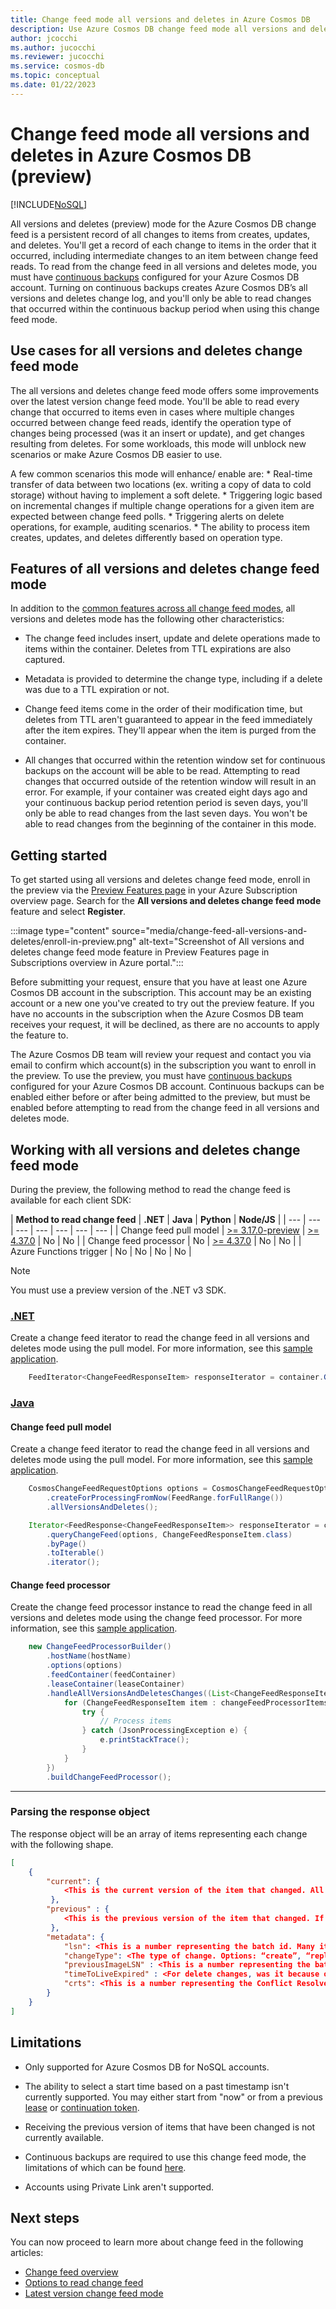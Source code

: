 ```yaml
---
title: Change feed mode all versions and deletes in Azure Cosmos DB 
description: Use Azure Cosmos DB change feed mode all versions and deletes to track changes in documents from create, update, or delete operations  
author: jcocchi
ms.author: jucocchi
ms.reviewer: jucocchi
ms.service: cosmos-db
ms.topic: conceptual
ms.date: 01/22/2023
---
```

# Change feed mode all versions and deletes in Azure Cosmos DB (preview)
[!INCLUDE[NoSQL](../includes/appliesto-nosql.md)]

All versions and deletes (preview) mode for the Azure Cosmos DB change feed is a persistent record of all changes to items from creates, updates, and deletes. You'll get a record of each change to items in the order that it occurred, including intermediate changes to an item between change feed reads. To read from the change feed in all versions and deletes mode, you must have [continuous backups](../continuous-backup-restore-introduction.md) configured for your Azure Cosmos DB account. Turning on continuous backups creates Azure Cosmos DB’s all versions and deletes change log, and you'll only be able to read changes that occurred within the continuous backup period when using this change feed mode.

## Use cases for all versions and deletes change feed mode

The all versions and deletes change feed mode offers some improvements over the latest version change feed mode. You'll be able to read every change that occurred to items even in cases where multiple changes occurred between change feed reads, identify the operation type of changes being processed (was it an insert or update), and get changes resulting from deletes. For some workloads, this mode will unblock new scenarios or make Azure Cosmos DB easier to use. 

A few common scenarios this mode will enhance/ enable are: 
    * Real-time transfer of data between two locations (ex. writing a copy of data to cold storage) without having to implement a soft delete.
    * Triggering logic based on incremental changes if multiple change operations for a given item are expected between change feed polls.
    * Triggering alerts on delete operations, for example, auditing scenarios.
    * The ability to process item creates, updates, and deletes differently based on operation type.

## Features of all versions and deletes change feed mode

In addition to the [common features across all change feed modes](../change-feed.md#features-of-change-feed), all versions and deletes mode has the following other characteristics:

* The change feed includes insert, update and delete operations made to items within the container. Deletes from TTL expirations are also captured.

* Metadata is provided to determine the change type, including if a delete was due to a TTL expiration or not.

* Change feed items come in the order of their modification time, but deletes from TTL aren't guaranteed to appear in the feed immediately after the item expires. They'll appear when the item is purged from the container. 

* All changes that occurred within the retention window set for continuous backups on the account will be able to be read. Attempting to read changes that occurred outside of the retention window will result in an error. For example, if your container was created eight days ago and your continuous backup period retention period is seven days, you'll only be able to read changes from the last seven days. You won't be able to read changes from the beginning of the container in this mode.

## Getting started

To get started using all versions and deletes change feed mode, enroll in the preview via the [Preview Features page](../../azure-resource-manager/management/preview-features.md) in your Azure Subscription overview page. Search for the **All versions and deletes change feed mode** feature and select **Register**.

:::image type="content" source="media/change-feed-all-versions-and-deletes/enroll-in-preview.png" alt-text="Screenshot of All versions and deletes change feed mode feature in Preview Features page in Subscriptions overview in Azure portal.":::

Before submitting your request, ensure that you have at least one Azure Cosmos DB account in the subscription. This account may be an existing account or a new one you've created to try out the preview feature. If you have no accounts in the subscription when the Azure Cosmos DB team receives your request, it will be declined, as there are no accounts to apply the feature to.

The Azure Cosmos DB team will review your request and contact you via email to confirm which account(s) in the subscription you want to enroll in the preview. To use the preview, you must have [continuous backups](../continuous-backup-restore-introduction.md) configured for your Azure Cosmos DB account. Continuous backups can be enabled either before or after being admitted to the preview, but must be enabled before attempting to read from the change feed in all versions and deletes mode.

## Working with all versions and deletes change feed mode

During the preview, the following method to read the change feed is available for each client SDK:

| **Method to read change feed** | **.NET** | **Java** | **Python** | **Node/JS** |
| --- | --- | --- | --- | --- | --- | --- |
| Change feed pull model | [>= 3.17.0-preview](https://www.nuget.org/packages/Microsoft.Azure.Cosmos/3.17.0-preview) | [>= 4.37.0](https://mvnrepository.com/artifact/com.azure/azure-cosmos/4.37.0) |  No  |  No  |
| Change feed processor | No | [>= 4.37.0](https://mvnrepository.com/artifact/com.azure/azure-cosmos/4.37.0) | No | No |
| Azure Functions trigger | No | No | No | No |

> [!NOTE]
> You must use a preview version of the .NET v3 SDK.

### [.NET](#tab/dotnet)

Create a change feed iterator to read the change feed in all versions and deletes mode using the pull model. For more information, see this [sample application](https://github.com/jcocchi/AllVersionsAndDeletesChangeFeedDemo).

```csharp
    FeedIterator<ChangeFeedResponseItem> responseIterator = container.GetChangeFeedIterator<ChangeFeedResponseItem>(ChangeFeedStartFrom.Now(), ChangeFeedMode.Incremental);
```

### [Java](#tab/java)

#### Change feed pull model

Create a change feed iterator to read the change feed in all versions and deletes mode using the pull model. For more information, see this [sample application](https://github.com/Azure-Samples/azure-cosmos-java-sql-api-samples/blob/main/src/main/java/com/azure/cosmos/examples/changefeedpull/SampleChangeFeedPullModelForAllVersionsAndDeletesMode.java).

```java
    CosmosChangeFeedRequestOptions options = CosmosChangeFeedRequestOptions
        .createForProcessingFromNow(FeedRange.forFullRange())
        .allVersionsAndDeletes();

    Iterator<FeedResponse<ChangeFeedResponseItem>> responseIterator = container
        .queryChangeFeed(options, ChangeFeedResponseItem.class)
        .byPage()
        .toIterable()
        .iterator();
```

#### Change feed processor

Create the change feed processor instance to read the change feed in all versions and deletes mode using the change feed processor. For more information, see this [sample application](https://github.com/Azure-Samples/azure-cosmos-java-sql-api-samples/blob/main/src/main/java/com/azure/cosmos/examples/changefeed/SampleChangeFeedProcessorForAllVersionsAndDeletesMode.java).

```java
    new ChangeFeedProcessorBuilder()
        .hostName(hostName)
        .options(options)
        .feedContainer(feedContainer)
        .leaseContainer(leaseContainer)
        .handleAllVersionsAndDeletesChanges((List<ChangeFeedResponseItem>changeFeedProcessorItems) -> {
            for (ChangeFeedResponseItem item : changeFeedProcessorItems) {
                try {
                    // Process items
                } catch (JsonProcessingException e) {
                    e.printStackTrace();
                }
            }
        })
        .buildChangeFeedProcessor();
```

---

### Parsing the response object

The response object will be an array of items representing each change with the following shape.

```json
[
    {  
        "current": { 
            <This is the current version of the item that changed. All of   the properties of your item will appear here. This will be    empty for delete operations.>
         },  
        "previous" : { 
            <This is the previous version of the item that changed. If the  change was a delete operation, the item that was deleted will    appear here. This will be empty for create and replace     operations.>
         },  
        "metadata": {
            "lsn": <This is a number representing the batch id. Many items  may have the same lsn.>, 
            "changeType": <The type of change. Options: “create”, “replace”, “delete”>, 
            "previousImageLSN" : <This is a number representing the batch   id of the change prior to this one.>, 
            "timeToLiveExpired" : <For delete changes, was it because of a  TTL expiration or not. Options: “true”, “false”>, 
            "crts": <This is a number representing the Conflict Resolved    Timestamp. It has the same format as _ts.> 
        } 
    }
]
```

## Limitations

* Only supported for Azure Cosmos DB for NoSQL accounts.

* The ability to select a start time based on a past timestamp isn't currently supported. You may either start from "now" or from a previous [lease](change-feed-processor.md#components-of-the-change-feed-processor) or [continuation token](change-feed-pull-model.md#saving-continuation-tokens).

* Receiving the previous version of items that have been changed is not currently available.

* Continuous backups are required to use this change feed mode, the limitations of which can be found [here](../continuous-backup-restore-introduction.md#current-limitations).

* Accounts using Private Link aren't supported.

## Next steps

You can now proceed to learn more about change feed in the following articles:

* [Change feed overview](../change-feed.md)
* [Options to read change feed](read-change-feed.md)
* [Latest version change feed mode](change-feed-latest-version.md)
